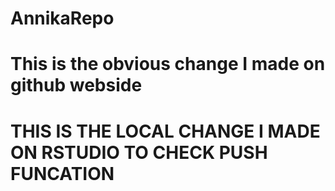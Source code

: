 # AnnikaRepo
# This is the obvious change I made on github webside

# THIS IS THE LOCAL CHANGE I MADE ON RSTUDIO TO CHECK PUSH FUNCATION
